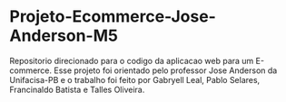 # Projeto-Ecommerce-Jose-Anderson-M5
Repositorio direcionado para o codigo da aplicacao web para um E-commerce. Esse projeto foi orientado pelo professor Jose Anderson da Unifacisa-PB e o trabalho foi feito por Gabryell Leal, Pablo Selares, Francinaldo Batista e Talles Oliveira.
